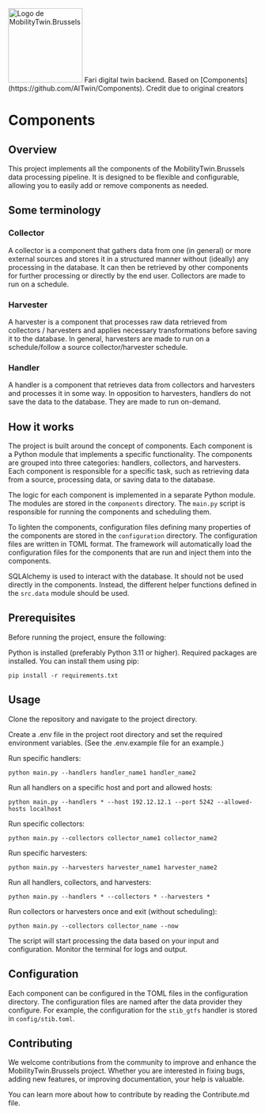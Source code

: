 <img src="https://avatars.githubusercontent.com/u/125973400?s=150&v=4" alt="Logo de MobilityTwin.Brussels" height=150>
Fari digital twin backend. Based on [Components](https://github.com/AITwin/Components). Credit due to original creators

# Components

## Overview

This project implements all the components of the MobilityTwin.Brussels
data processing pipeline. It is designed to be flexible and configurable,
allowing you to easily add or remove components as needed.

## Some terminology

### Collector

A collector is a component that gathers data from one (in general) or more
external sources and stores it in a structured manner without (ideally) any processing
in the database. It can then be retrieved by other components for further processing or
directly by the end user. Collectors are made to run on a schedule.

### Harvester

A harvester is a component that processes raw data retrieved from collectors / harvesters
and applies necessary transformations before saving it to the database. In general,
harvesters are made to run on a schedule/follow a source collector/harvester schedule.

### Handler

A handler is a component that retrieves data from collectors and harvesters
and processes it in some way. In opposition to harvesters, handlers do
not save the data to the database. They are made to run on-demand.

## How it works

The project is built around the concept of components. Each component is a Python module that implements a specific
functionality. The components are grouped into three categories: handlers, collectors, and harvesters. Each component is
responsible for a specific task, such as retrieving data from a source, processing data, or saving data to the database.

The logic for each component is implemented in a separate Python module. The modules are stored in the `components`
directory. The `main.py` script is responsible for running the components and scheduling them.

To lighten the components, configuration files defining many properties of the components are stored in
the `configuration` directory. The configuration files are written in TOML format. The framework
will automatically load the configuration files for the components that are run and inject them into the components.

SQLAlchemy is used to interact with the database. It should not be used directly in the components. Instead, the
different helper functions defined in the `src.data` module should be used.

## Prerequisites

Before running the project, ensure the following:

Python is installed (preferably Python 3.11 or higher).
Required packages are installed. You can install them using pip:

`pip install -r requirements.txt`

## Usage

Clone the repository and navigate to the project directory.

Create a .env file in the project root directory and set the required environment variables. (See the .env.example file
for an example.)

Run specific handlers:

`python main.py --handlers handler_name1 handler_name2`

Run all handlers on a specific host and port and allowed hosts:

`python main.py --handlers * --host 192.12.12.1 --port 5242 --allowed-hosts localhost`

Run specific collectors:

`python main.py --collectors collector_name1 collector_name2`

Run specific harvesters:

`python main.py --harvesters harvester_name1 harvester_name2`

Run all handlers, collectors, and harvesters:

`python main.py --handlers * --collectors * --harvesters *`

Run collectors or harvesters once and exit (without scheduling):

`python main.py --collectors collector_name --now`

The script will start processing the data based on your input and configuration. Monitor the terminal for logs and
output.

## Configuration

Each component can be configured in the TOML files in the configuration directory. The configuration files are named
after the data provider they configure. For example, the configuration for the `stib_gtfs` handler is stored in
`config/stib.toml`.

## Contributing

We welcome contributions from the community to improve and enhance the MobilityTwin.Brussels project. Whether you are interested in fixing bugs, adding new features, or improving documentation, your help is valuable. 

You can learn more about how to contribute by reading the Contribute.md file.
